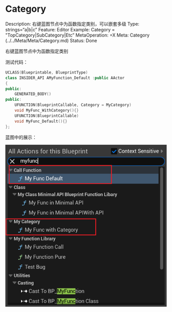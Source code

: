 # Category

Description: 右键蓝图节点中为函数指定类别，可以嵌套多级
Type: strings=“a|b|c”
Feature: Editor
Example: Category = "TopCategory|SubCategory|Etc”
MetaOperation: =X
Meta: Category (../../Meta/Meta/Category.md)
Status: Done

右键蓝图节点中为函数指定类别

测试代码：

```cpp
UCLASS(Blueprintable, BlueprintType)
class INSIDER_API AMyFunction_Default :public AActor
{
public:
	GENERATED_BODY()
public:
	UFUNCTION(BlueprintCallable, Category = MyCategory)
	void MyFunc_WithCategory(){}
	UFUNCTION(BlueprintCallable)
	void MyFunc_Default(){}
};
```

蓝图中的展示：

![Untitled](Category/Untitled.png)